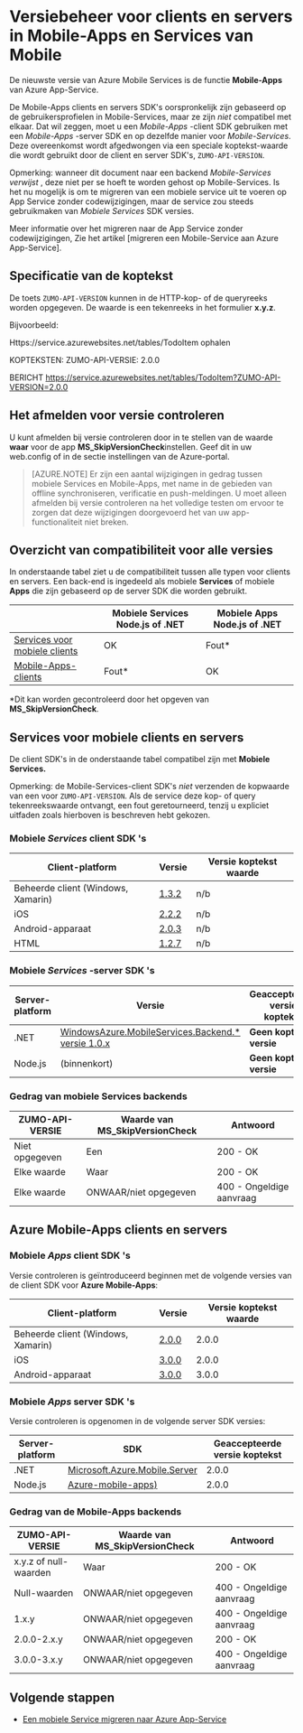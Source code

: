 <properties
  pageTitle="Versiebeheer voor clients en servers SDK in Mobile-Apps en Services van Mobile | Azure App-Service"
  description="Lijst met client SDK's en compatibiliteit met server SDK versies voor Mobile-Services en Azure Mobile-Apps"
  services="app-service\mobile"
  documentationCenter=""
  authors="adrianhall"
  manager="erikre"
  editor=""/>

<tags
  ms.service="app-service-mobile"
  ms.workload="mobile"
  ms.tgt_pltfrm="mobile-multiple"
  ms.devlang="dotnet"
  ms.topic="article"
  ms.date="10/01/2016"
  ms.author="adrianha"/>

# <a name="client-and-server-versioning-in-mobile-apps-and-mobile-services"></a>Versiebeheer voor clients en servers in Mobile-Apps en Services van Mobile

De nieuwste versie van Azure Mobile Services is de functie **Mobile-Apps** van Azure App-Service.

De Mobile-Apps clients en servers SDK's oorspronkelijk zijn gebaseerd op de gebruikersprofielen in Mobile-Services, maar ze zijn *niet* compatibel met elkaar.
Dat wil zeggen, moet u een *Mobile-Apps* -client SDK gebruiken met een *Mobile-Apps* -server SDK en op dezelfde manier voor *Mobile-Services*. Deze overeenkomst wordt afgedwongen via een speciale koptekst-waarde die wordt gebruikt door de client en server SDK's, `ZUMO-API-VERSION`.

Opmerking: wanneer dit document naar een backend *Mobile-Services verwijst* , deze niet per se hoeft te worden gehost op Mobile-Services. Is het nu mogelijk is om te migreren van een mobiele service uit te voeren op App Service zonder codewijzigingen, maar de service zou steeds gebruikmaken van *Mobiele Services* SDK versies.

Meer informatie over het migreren naar de App Service zonder codewijzigingen, Zie het artikel [migreren een Mobile-Service aan Azure App-Service].

## <a name="header-specification"></a>Specificatie van de koptekst

De toets `ZUMO-API-VERSION` kunnen in de HTTP-kop- of de queryreeks worden opgegeven. De waarde is een tekenreeks in het formulier **x.y.z**.

Bijvoorbeeld:

Https://service.azurewebsites.net/tables/TodoItem ophalen

KOPTEKSTEN: ZUMO-API-VERSIE: 2.0.0

BERICHT https://service.azurewebsites.net/tables/TodoItem?ZUMO-API-VERSION=2.0.0

## <a name="opting-out-of-version-checking"></a>Het afmelden voor versie controleren

U kunt afmelden bij versie controleren door in te stellen van de waarde **waar** voor de app **MS_SkipVersionCheck**instellen. Geef dit in uw web.config of in de sectie instellingen van de Azure-portal.

> [AZURE.NOTE] Er zijn een aantal wijzigingen in gedrag tussen mobiele Services en Mobile-Apps, met name in de gebieden van offline synchroniseren, verificatie en push-meldingen. U moet alleen afmelden bij versie controleren na het volledige testen om ervoor te zorgen dat deze wijzigingen doorgevoerd het van uw app-functionaliteit niet breken.

## <a name="summary-of-compatibility-for-all-versions"></a>Overzicht van compatibiliteit voor alle versies

In onderstaande tabel ziet u de compatibiliteit tussen alle typen voor clients en servers. Een back-end is ingedeeld als mobiele **Services** of mobiele **Apps** die zijn gebaseerd op de server SDK die worden gebruikt.

|                           | **Mobiele Services** Node.js of .NET | **Mobiele Apps** Node.js of .NET |
| ----------                | -----------------------             |   ----------------              |
| [Services voor mobiele clients] | OK                                  | Fout\*                         |
| [Mobile-Apps-clients]     | Fout\*                             | OK                              |

\*Dit kan worden gecontroleerd door het opgeven van **MS_SkipVersionCheck**.


<!-- IMPORTANT!  The anchors for Mobile Services and Mobile Apps MUST be 1.0.0 and 2.0.0 respectively, since there is an exception error message that uses those anchors. -->

<!-- NOTE: the fwlink to this document is http://go.microsoft.com/fwlink/?LinkID=690568 -->

## <a name="1.0.0"></a>Services voor mobiele clients en servers

De client SDK's in de onderstaande tabel compatibel zijn met **Mobiele Services.**

Opmerking: de Mobile-Services-client SDK's *niet* verzenden de kopwaarde van een voor `ZUMO-API-VERSION`. Als de service deze kop- of query tekenreekswaarde ontvangt, een fout geretourneerd, tenzij u expliciet uitfaden zoals hierboven is beschreven hebt gekozen.

### <a name="MobileServicesClients"></a>Mobiele *Services* client SDK 's

| Client-platform                   | Versie                                                                   | Versie koptekst waarde |
| -------------------               | ------------------------                                                  | -------------------  |
| Beheerde client (Windows, Xamarin) | [1.3.2](https://www.nuget.org/packages/WindowsAzure.MobileServices/1.3.2) | n/b                  |
| iOS                               | [2.2.2](http://aka.ms/gc6fex)                                             | n/b                  |
| Android-apparaat                           | [2.0.3](https://go.microsoft.com/fwLink/?LinkID=280126)                   | n/b                  |
| HTML                              | [1.2.7](http://ajax.aspnetcdn.com/ajax/mobileservices/MobileServices.Web-1.2.7.min.js) | n/b     |

### <a name="mobile-services-server-sdks"></a>Mobiele *Services* -server SDK 's

| Server-platform  | Versie                                                                                                        | Geaccepteerde versie koptekst |
| ---------------- | ------------------------------------------------------------                                                   | ----------------------- |
| .NET             | [WindowsAzure.MobileServices.Backend.* versie 1.0.x](https://www.nuget.org/packages/WindowsAzure.MobileServices.Backend/) | **Geen koptekst versie** |
| Node.js          | (binnenkort)                        | **Geen koptekst versie** |

<!-- TODO: add Node npm version -->

### <a name="behavior-of-mobile-services-backends"></a>Gedrag van mobiele Services backends

| ZUMO-API-VERSIE | Waarde van MS_SkipVersionCheck | Antwoord |
| ---------------- | ---------------------------- | -------- |
| Niet opgegeven    | Een                          | 200 - OK |
| Elke waarde        | Waar                         | 200 - OK |
| Elke waarde        | ONWAAR/niet opgegeven          | 400 - Ongeldige aanvraag |

## <a name="2.0.0"></a>Azure Mobile-Apps clients en servers

### <a name="MobileAppsClients"></a>Mobiele *Apps* client SDK 's

Versie controleren is geïntroduceerd beginnen met de volgende versies van de client SDK voor **Azure Mobile-Apps**:

| Client-platform                   | Versie                   | Versie koptekst waarde |
| -------------------               | ------------------------  | -----------------    |
| Beheerde client (Windows, Xamarin) | [2.0.0](https://www.nuget.org/packages/Microsoft.Azure.Mobile.Client/2.0.0) | 2.0.0 |
| iOS                               | [3.0.0](http://go.microsoft.com/fwlink/?LinkID=529823) | 2.0.0  |
| Android-apparaat                           | [3.0.0](http://go.microsoft.com/fwlink/?LinkID=717033&clcid=0x409) | 3.0.0 |

<!-- TODO: add HTML version when released -->

### <a name="mobile-apps-server-sdks"></a>Mobiele *Apps* server SDK 's

Versie controleren is opgenomen in de volgende server SDK versies:

| Server-platform  | SDK                                                                                                        | Geaccepteerde versie koptekst |
| ---------------- | ------------------------------------------------------------                                                   | ----------------------- |
| .NET             | [Microsoft.Azure.Mobile.Server](https://www.nuget.org/packages/Microsoft.Azure.Mobile.Server/) | 2.0.0 |
| Node.js          | [Azure-mobile-apps)](https://www.npmjs.com/package/azure-mobile-apps)                         | 2.0.0 |

### <a name="behavior-of-mobile-apps-backends"></a>Gedrag van de Mobile-Apps backends

| ZUMO-API-VERSIE | Waarde van MS_SkipVersionCheck | Antwoord |
| ---------------- | ---------------------------- | -------- |
| x.y.z of null-waarden    | Waar                         | 200 - OK |
| Null-waarden             | ONWAAR/niet opgegeven          | 400 - Ongeldige aanvraag |
| 1.x.y            | ONWAAR/niet opgegeven          | 400 - Ongeldige aanvraag |
| 2.0.0-2.x.y      | ONWAAR/niet opgegeven          | 200 - OK |
| 3.0.0-3.x.y      | ONWAAR/niet opgegeven          | 400 - Ongeldige aanvraag |


## <a name="next-steps"></a>Volgende stappen

- [Een mobiele Service migreren naar Azure App-Service]


[Services voor mobiele clients]: #MobileServicesClients
[Mobile-Apps-clients]: #MobileAppsClients


[Mobile App Server SDK]: http://www.nuget.org/packages/microsoft.azure.mobile.server
[Een mobiele Service migreren naar Azure App-Service]: app-service-mobile-migrating-from-mobile-services.md

